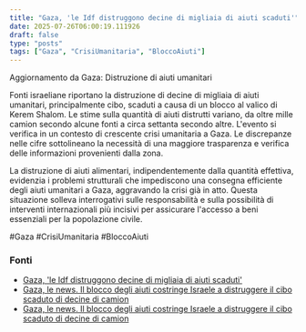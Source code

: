 ```yaml
---
title: "Gaza, 'le Idf distruggono decine di migliaia di aiuti scaduti'"
date: 2025-07-26T06:00:19.111926
draft: false
type: "posts"
tags: ["Gaza", "CrisiUmanitaria", "BloccoAiuti"]
---
```


Aggiornamento da Gaza: Distruzione di aiuti umanitari

Fonti israeliane riportano la distruzione di decine di migliaia di aiuti umanitari, principalmente cibo, scaduti a causa di un blocco al valico di Kerem Shalom. Le stime sulla quantità di aiuti distrutti variano, da oltre mille camion secondo alcune fonti a circa settanta secondo altre.  L'evento si verifica in un contesto di crescente crisi umanitaria a Gaza.  Le discrepanze nelle cifre sottolineano la necessità di una maggiore trasparenza e verifica delle informazioni provenienti dalla zona.

La distruzione di aiuti alimentari, indipendentemente dalla quantità effettiva, evidenzia i problemi strutturali che impediscono una consegna efficiente degli aiuti umanitari a Gaza, aggravando la crisi già in atto.  Questa situazione solleva interrogativi sulle responsabilità e sulla possibilità di interventi internazionali più incisivi per assicurare l'accesso a beni essenziali per la popolazione civile.

#Gaza #CrisiUmanitaria #BloccoAiuti


### Fonti
- [Gaza, 'le Idf distruggono decine di migliaia di aiuti scaduti'](https://www.ansa.it/sito/notizie/topnews/2025/07/26/gaza-le-idf-distruggono-decine-di-migliaia-di-aiuti-scaduti_69211a31-9e7a-4732-b153-4abfc63e1ce3.html)
- [Gaza, le news. Il blocco degli aiuti costringe Israele a distruggere il cibo scaduto di decine di camion](https://www.repubblica.it/esteri/2025/07/26/diretta/israele_hamas_iran_guerra_news_oggi_diretta-424753429/)
- [Gaza, le news. Il blocco degli aiuti costringe Israele a distruggere il cibo scaduto di decine di camion](https://www.repubblica.it/esteri/2025/07/26/diretta/israele_hamas_iran_guerra_news_oggi_diretta-424753429/)
